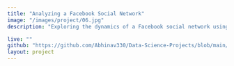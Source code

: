 ```yaml
---
title: "Analyzing a Facebook Social Network"
image: "/images/project/06.jpg"
description: "Exploring the dynamics of a Facebook social network using NetworkX library, uncovering connections and interactions within the digital community."

live: ""
github: "https://github.com/Abhinav330/Data-Science-Projects/blob/main/EDA%20on%20Facebook%20friends%20Networks/Facebook_friends_network_analysis.ipynb" 
layout: project
---
```


